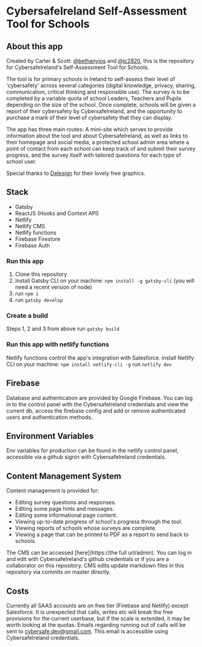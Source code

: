 # CybersafeIreland Self-Assessment Tool for Schools

## About this app
Created by Carter & Scott: [@bethanyios](https://github.com/bethanyios) and [@jc2820](https://github.com/jc2820), this is the repository for CybersafeIreland's Self-Assessment Tool for Schools.

The tool is for primary schools in Ireland to self-assess their level of 'cybersafety' across several categories (digital knowledge, privacy, sharing, communication, critical thinking and responsible use). The survey is to be completed by a variable quota of school Leaders, Teachers and Pupils depending on the size of the school. Once complete, schools will be given a report of their cybersafety by CybersafeIreland, and the opportunity to purchase a mark of their level of cybersafety that they can display.

The app has three main routes: A mini-site which serves to provide information about the tool and about CybersafeIreland, as well as links to their homepage and social media, a protected school admin area where a point of contact from each school can keep track of and submit their survey progress, and the survey itself with tailored questions for each type of school user.

Special thanks to [Delesign](https://delesign.com/) for their lovely free graphics.

## Stack
* Gatsby
* ReactJS (Hooks and Context API)
* Netlify
* Netlify CMS
* Netlify functions
* Firebase Firestore
* Firebase Auth

### Run this app
1. Clone this repository
2. Install Gatsby CLI on your machine: `npm install -g gatsby-cli` (you will need a recent version of node) 
3. run `npm i`
4. run `gatsby develop`

### Create a build
Steps 1, 2 and 3 from above
run `gatsby build`

### Run this app with netlify functions
Netlify functions control the app's integration with Salesforce. 
install Netlify CLI on your machine: `npm install netlify-cli -g`
run `netlify dev`

## Firebase
Database and authentication are provided by Google Firebase. You can log in to the control panel with the CybersafeIreland credentials and view the current db, access the firebase config and add or remove authenticated users and authentication methods.

## Environment Variables
Env variables for production can be found in the netlify control panel, accessible via a github signin with CybersafeIreland credentials.

## Content Management System
Content management is provided for: 
* Editing survey questions and responses.
* Editing some page hints and messages.
* Editing some informational page content.
* Viewing up-to-date progress of school's progress through the tool.
* Viewing reports of schools whose surveys are complete.
* Viewing a page that can be printed to PDF as a report to send back to schools.

The CMS can be accessed [here](https://the full url/admin). You can log in and edit with CybersafeIreland's github credentials or if you are a collaborator on this repository.
CMS edits update markdown files in this repository via commits on master directly.

## Costs
Currently all SAAS accounts are on free tier (Firebase and Netlify) except Salesforce. It is unexpected that calls, writes etc will break the free provisions for the current userbase, but if the scale is extended, it may be worth looking at the quotas. Emails regarding running out of calls will be sent to cybersafe.dev@gmail.com. This email is accessible using CybersafeIreland credentials.



